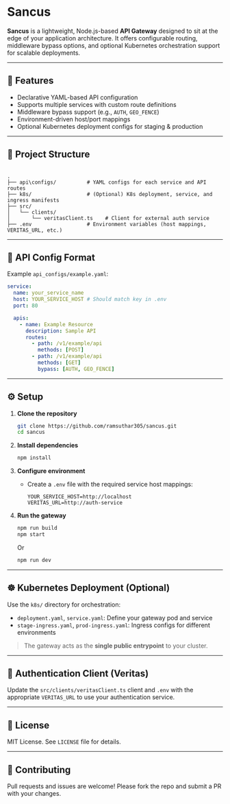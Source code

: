 # Sancus

**Sancus** is a lightweight, Node.js-based **API Gateway** designed to sit at the edge of your application architecture. It offers configurable routing, middleware bypass options, and optional Kubernetes orchestration support for scalable deployments.

---

## 🚀 Features

- Declarative YAML-based API configuration
- Supports multiple services with custom route definitions
- Middleware bypass support (e.g., `AUTH`, `GEO_FENCE`)
- Environment-driven host/port mappings
- Optional Kubernetes deployment configs for staging & production

---

## 🧱 Project Structure

```

.
├── api\configs/          # YAML configs for each service and API routes
├── k8s/                  # (Optional) K8s deployment, service, and ingress manifests
├── src/
│   └── clients/
│       └── veritasClient.ts    # Client for external auth service
├── .env                  # Environment variables (host mappings, VERITAS_URL, etc.)

```

---

## 🔧 API Config Format

Example `api_configs/example.yaml`:

```yaml
service:
  name: your_service_name
  host: YOUR_SERVICE_HOST # Should match key in .env
  port: 80

  apis:
    - name: Example Resource
      description: Sample API
      routes:
        - path: /v1/example/api
          methods: [POST]
        - path: /v1/example/api
          methods: [GET]
          bypass: [AUTH, GEO_FENCE]
```

---

## ⚙️ Setup

1. **Clone the repository**

   ```bash
   git clone https://github.com/ramsuthar305/sancus.git
   cd sancus
   ```

2. **Install dependencies**

   ```bash
   npm install
   ```

3. **Configure environment**

   - Create a `.env` file with the required service host mappings:

     ```
     YOUR_SERVICE_HOST=http://localhost
     VERITAS_URL=http://auth-service
     ```

4. **Run the gateway**

   ```bash
   npm run build
   npm start
   ```

   Or

   ```bash
   npm run dev
   ```

---

## ☸️ Kubernetes Deployment (Optional)

Use the `k8s/` directory for orchestration:

- `deployment.yaml`, `service.yaml`: Define your gateway pod and service
- `stage-ingress.yaml`, `prod-ingress.yaml`: Ingress configs for different environments

> The gateway acts as the **single public entrypoint** to your cluster.

---

## 🔐 Authentication Client (Veritas)

Update the `src/clients/veritasClient.ts` client and `.env` with the appropriate `VERITAS_URL` to use your authentication service.

---

## 📜 License

MIT License. See `LICENSE` file for details.

---

## 🙌 Contributing

Pull requests and issues are welcome! Please fork the repo and submit a PR with your changes.
